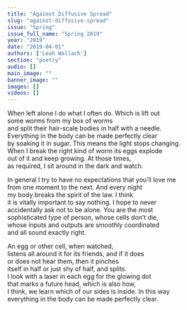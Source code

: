 ```yaml
---
title: "Against Diffusive Spread"
slug: "against-diffusive-spread"
issue: "Spring"
issue_full_name: "Spring 2019"
year: "2019"
date: "2019-04-01"
authors: ['Leah Wallach']
section: "poetry"
audio: []
main_image: ""
banner_image: ""
images: []
videos: []
---
```


When left alone I do what I often do. Which is lift out  
some worms from my box of worms  
and split their hair-scale bodies in half with a needle.  
Everything in the body can be made perfectly clear  
by soaking it in sugar. This means the light stops changing.  
When I break the right kind of worm its eggs explode  
out of it and keep growing. At those times,  
as required, I sit around in the dark and watch.  

In general I try to have no expectations that you’ll love me  
from one moment to the next. And every night  
my body breaks the spirit of the law. I think  
it is vitally important to say nothing. I hope to never  
accidentally ask not to be alone. You are the most  
sophisticated type of person, whose cells don’t die,  
whose inputs and outputs are smoothly coordinated  
and all sound exactly right.  

An egg or other cell, when watched,  
listens all around it for its friends, and if it does  
or does not hear them, then it pinches  
itself in half or just shy of half, and splits.  
I look with a laser in each egg for the glowing dot  
that marks a future head, which is also how,  
I think, we learn which of our sides is inside. In this way  
everything in the body can be made perfectly clear.  
